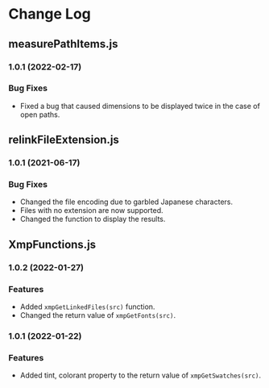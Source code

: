 # Change Log


## measurePathItems.js
### 1.0.1 (2022-02-17)
### Bug Fixes
- Fixed a bug that caused dimensions to be displayed twice in the case of open paths.


## relinkFileExtension.js
### 1.0.1 (2021-06-17)
### Bug Fixes
- Changed the file encoding due to garbled Japanese characters.
- Files with no extension are now supported.
- Changed the function to display the results.


## XmpFunctions.js
### 1.0.2 (2022-01-27)
### Features
- Added `xmpGetLinkedFiles(src)` function.
- Changed the return value of `xmpGetFonts(src)`.

### 1.0.1 (2022-01-22)
### Features
- Added tint, colorant property to the return value of `xmpGetSwatches(src)`.
